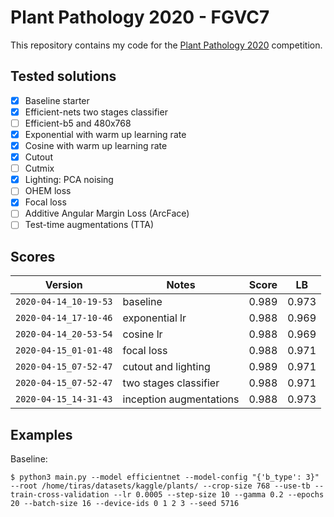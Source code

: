 # Plant Pathology 2020 - FGVC7

This repository contains my code for the [Plant Pathology 2020](https://www.kaggle.com/c/plant-pathology-2020-fgvc7) competition.

## Tested solutions

- [x] Baseline starter 
- [x] Efficient-nets two stages classifier
- [ ] Efficient-b5 and 480x768
- [x] Exponential with warm up learning rate
- [x] Cosine with warm up learning rate
- [x] Cutout
- [ ] Cutmix
- [x] Lighting: PCA noising
- [ ] OHEM loss
- [x] Focal loss
- [ ] Additive Angular Margin Loss (ArcFace)
- [ ] Test-time augmentations (TTA)

## Scores

| Version | Notes | Score | LB |
| --- | --- | --- | --- |
| `2020-04-14_10-19-53` | baseline | 0.989 | 0.973 |
| `2020-04-14_17-10-46` | exponential lr | 0.988 | 0.969 |
| `2020-04-14_20-53-54` | cosine lr | 0.988 | 0.969 |
| `2020-04-15_01-01-48` | focal loss | 0.988 | 0.971 |
| `2020-04-15_07-52-47` | cutout and lighting | 0.989 | 0.971 |
| `2020-04-15_07-52-47` | two stages classifier | 0.988 | 0.971 |
| `2020-04-15_14-31-43` | inception augmentations | 0.988 | 0.973 |

## Examples

Baseline:
```shell
$ python3 main.py --model efficientnet --model-config "{'b_type': 3}" --root /home/tiras/datasets/kaggle/plants/ --crop-size 768 --use-tb --train-cross-validation --lr 0.0005 --step-size 10 --gamma 0.2 --epochs 20 --batch-size 16 --device-ids 0 1 2 3 --seed 5716
```
 
